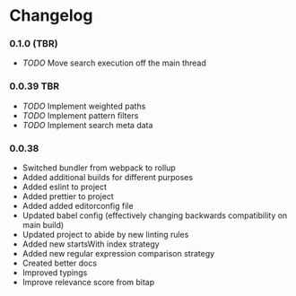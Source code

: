 # Changelog
  
### 0.1.0 (TBR)

- *TODO* Move search execution off the main thread
  
  
### 0.0.39 TBR

- *TODO* Implement weighted paths
- *TODO* Implement pattern filters
- *TODO* Implement search meta data
  
  
### 0.0.38

- Switched bundler from webpack to rollup
- Added additional builds for different purposes
- Added eslint to project
- Added prettier to project
- Added added editorconfig file
- Updated babel config (effectively changing backwards compatibility on main build)
- Updated project to abide by new linting rules
- Added new startsWith index strategy
- Added new regular expression comparison strategy
- Created better docs
- Improved typings
- Improve relevance score from bitap

